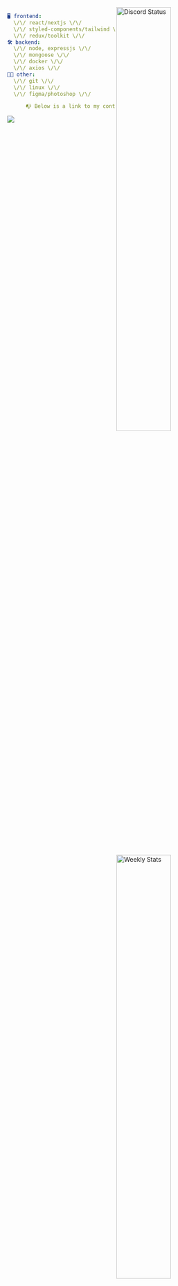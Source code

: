 
<a href="https://discord.com/users/279302975371870218" target="_blank">
    <img width="50%" align="right" alt="Discord Status" src="https://lanyard.cnrad.dev/api/279302975371870218?bg=161B22&borderRadius=5px%205px%200%200">
</a>
<a href="https://wakatime.com/@mxns" target="_blank">
    <img width="50%" align="right" alt="Weekly Stats" src="https://github-readme-stats.vercel.app/api/wakatime?username=mxns&border_radius=0%200%205px%205px&theme=dark&bg_color=161B22&border_color=161B22&icon_color=58a6ff&show_icons=true&disable_animations=true&custom_title=Weekly%20Stats">
</a>

```yaml
🖥️ frontend: 
  \/\/ react/nextjs \/\/
  \/\/ styled-components/tailwind \/\/
  \/\/ redux/toolkit \/\/
🛠 backend: 
  \/\/ node, expressjs \/\/
  \/\/ mongoose \/\/
  \/\/ docker \/\/
  \/\/ axios \/\/
👨‍💻 other: 
  \/\/ git \/\/ 
  \/\/ linux \/\/
  \/\/ figma/photoshop \/\/
```
```yaml
      📭 Below is a link to my contact card website 
```
<a href="vk.cc/cg0vfb" target="_black"> <img src="https://img.shields.io/badge/website-161B22?style=for-the-badge&logo=About.me&logoColor=white"></img> <a/>
